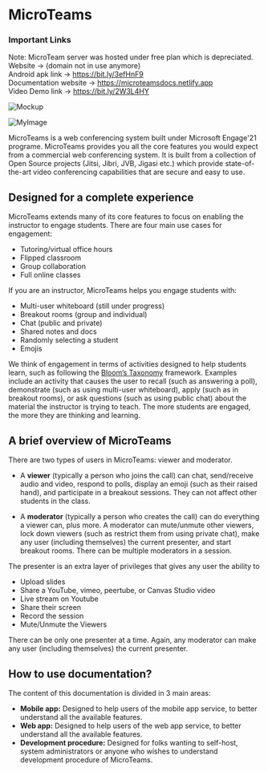# MicroTeams

### Important Links 
Note: MicroTeam server was hosted under free plan which is depreciated. <br/>
Website -> (domain not in use anymore) <br/>
Android apk link -> https://bit.ly/3efHnF9 <br/>
Documentation website -> https://microteamsdocs.netlify.app <br/>
Video Demo link -> https://bit.ly/2W3L4HY <br/>


![Mockup](https://i.ibb.co/R9ysR3Z/mockup.jpg)

![MyImage](https://i.ibb.co/0r1MNSj/Whats-App-Image-2024-04-24-at-20-43-24.jpg)

MicroTeams is a web conferencing system built under Microsoft Engage'21 programe.
MicroTeams provides you all the core features you would expect from a commercial web conferencing system. It is built from a collection of Open Source projects (Jitsi, Jibri, JVB, Jigasi etc.) which provide state-of-the-art video conferencing capabilities that are secure and easy to use.

## Designed for a complete experience

MicroTeams extends many of its core features to focus on enabling the instructor to engage students. There are four main use cases for engagement:

* Tutoring/virtual office hours
* Flipped classroom
* Group collaboration
* Full online classes

If you are an instructor, MicroTeams helps you engage students with:

* Multi-user whiteboard (still under progress)
* Breakout rooms (group and individual)
* Chat (public and private)
* Shared notes and docs
* Randomly selecting a student
* Emojis

We think of engagement in terms of activities designed to help students learn, such as following the <a href="https://en.wikipedia.org/wiki/Bloom's_taxonomy">Bloom’s Taxonomy</a> framework. Examples include an activity that causes the user to recall (such as answering a poll), demonstrate (such as using multi-user whiteboard), apply (such as in breakout rooms), or ask questions (such as using public chat) about the material the instructor is trying to teach. The more students are engaged, the more they are thinking and learning.

## A brief overview of MicroTeams

There are two types of users in MicroTeams: viewer and moderator.

* A <b>viewer</b> (typically a person who joins the call) can chat, send/receive audio and video, respond to polls, display an emoji (such as their raised hand), and participate in a breakout sessions. They can not affect other students in the class.

* A <b>moderator</b> (typically a person who creates the call) can do everything a viewer can, plus more. A moderator can mute/unmute other viewers, lock down viewers (such as restrict them from using private chat), make any user (including themselves) the current presenter, and start breakout rooms. There can be multiple moderators in a session.

The presenter is an extra layer of privileges that gives any user the ability to

* Upload slides
* Share a YouTube, vimeo, peertube, or Canvas Studio video
* Live stream on Youtube
* Share their screen
* Record the session
* Mute/Unmute the Viewers

There can be only one presenter at a time. Again, any moderator can make any user (including themselves) the current presenter.

## How to use documentation?
The content of this documentation is divided in 3 main areas:
* <b>Mobile app:</b> Designed to help users of the mobile app service, to better understand all the available features.
* <b>Web app:</b> Designed to help users of the web app service, to better understand all the available features.
* <b>Development procedure:</b> Designed for folks wanting to self-host, system administrators or anyone who wishes to understand development procedure of MicroTeams.

